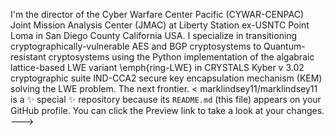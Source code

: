I'm the director of the Cyber Warfare Center Pacific (CYWAR-CENPAC) Joint Mission Analysis Center (JMAC) at Liberty Station ex-USNTC Point Loma in San Diego County California USA. I specialize in transitioning cryptographically-vulnerable AES and BGP cryptosystems to Quantum-resistant cryptosystems using the Python implementation of the algabraic lattice-based LWE variant \emph{ring-LWE} in CRYSTALS Kyber v 3.02 cryptographic suite IND-CCA2 secure key encapsulation mechanism (KEM) solving the LWE problem. The next frontier.
<
marklindsey11/marklindsey11 is a ✨ special ✨ repository because its `README.md` (this file) appears on your GitHub profile.
You can click the Preview link to take a look at your changes.
--->
